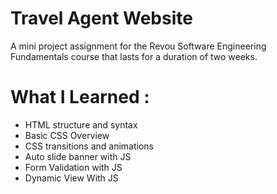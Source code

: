 # Travel Agent Website
A mini project assignment for the Revou Software Engineering Fundamentals course that lasts for a duration of two weeks.

# What I Learned : 
<ul>
  <li>HTML structure and syntax</li>
  <li>Basic CSS Overview</li>
  <li>CSS transitions and animations</li>
  <li>Auto slide banner with JS</li>
  <li>Form Validation with JS</li>
  <li>Dynamic View With JS</li>
</ul>
